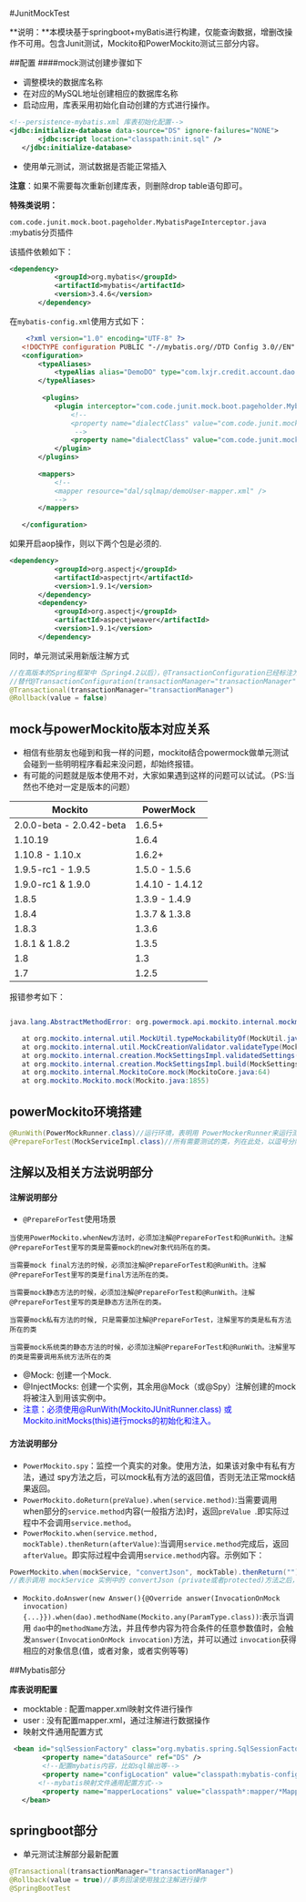 #JunitMockTest

**说明：**本模块基于springboot+myBatis进行构建，仅能查询数据，增删改操作不可用。包含Junit测试，Mockito和PowerMockito测试三部分内容。

##配置
####mock测试创建步骤如下
* 调整模块的数据库名称
* 在对应的MySQL地址创建相应的数据库名称
* 启动应用，库表采用初始化自动创建的方式进行操作。
 
 ```xml
 <!--persistence-mybatis.xml 库表初始化配置-->
 <jdbc:initialize-database data-source="DS" ignore-failures="NONE">
		<jdbc:script location="classpath:init.sql" />
	</jdbc:initialize-database>
 ```
* 使用单元测试，测试数据是否能正常插入

**注意**：如果不需要每次重新创建库表，则删除drop table语句即可。

 **特殊类说明：**
 
 `com.code.junit.mock.boot.pageholder.MybatisPageInterceptor.java` :mybatis分页插件
 
 该插件依赖如下：
 
 ```xml
 <dependency>
            <groupId>org.mybatis</groupId>
            <artifactId>mybatis</artifactId>
            <version>3.4.6</version>
        </dependency>
 ```
 在`mybatis-config.xml`使用方式如下：
 
 ```xml
	 <?xml version="1.0" encoding="UTF-8" ?>
	<!DOCTYPE configuration PUBLIC "-//mybatis.org//DTD Config 3.0//EN" "http://mybatis.org/dtd/mybatis-3-config.dtd">
	<configuration>
		<typeAliases>
			<typeAlias alias="DemoDO" type="com.lxjr.credit.account.dao.data.DemoDO" />
		</typeAliases>
	
		 <plugins>
	        <plugin interceptor="com.code.junit.mock.boot.pageholder.MybatisPageInterceptor">
	            <!-- 
	            <property name="dialectClass" value="com.code.junit.mock.boot.pageholder.dialect.OracleDialect"/>
	             -->
	            <property name="dialectClass" value="com.code.junit.mock.boot.pageholder.dialect.MySQLDialect" />
	        </plugin>
	    </plugins>
		
		<mappers>
		    <!--  
			<mapper resource="dal/sqlmap/demoUser-mapper.xml" />
			-->
		</mappers>
		
	</configuration>
 ```
 
 如果开启aop操作，则以下两个包是必须的.
 
 ```xml
 <dependency>
            <groupId>org.aspectj</groupId>
            <artifactId>aspectjrt</artifactId>
            <version>1.9.1</version>
        </dependency>
        <dependency>
            <groupId>org.aspectj</groupId>
            <artifactId>aspectjweaver</artifactId>
            <version>1.9.1</version>
        </dependency>
 ```
 同时，单元测试采用新版注解方式
 
 ```java
 //在高版本的Spring框架中（Spring4.2以后），@TransactionConfiguration已经标注为过时的注解
 //替代@TransactionConfiguration(transactionManager="transactionManager", defaultRollback = false)
 @Transactional(transactionManager="transactionManager")
 @Rollback(value = false)
 
 ```
 
## mock与powerMockito版本对应关系
 
 * 相信有些朋友也碰到和我一样的问题，mockito结合powermock做单元测试会碰到一些明明程序看起来没问题，却始终报错。
 * 有可能的问题就是版本使用不对，大家如果遇到这样的问题可以试试。（PS:当然也不绝对一定是版本的问题）
 
 |Mockito                     | PowerMock|
 |---|---|
 |2.0.0-beta - 2.0.42-beta    |   1.6.5+   |
 |1.10.19                     |   1.6.4   |
 |1.10.8 - 1.10.x             |   1.6.2+   |
 |1.9.5-rc1 - 1.9.5           |   1.5.0 - 1.5.6   |
 |1.9.0-rc1 & 1.9.0           |   1.4.10 - 1.4.12   |
 |1.8.5                       |   1.3.9 - 1.4.9   |
 |1.8.4                       |   1.3.7 & 1.3.8   |
 |1.8.3                       |   1.3.6   |
 |1.8.1 & 1.8.2               |   1.3.5   |
 |1.8                         |   1.3   |
 |1.7                         |   1.2.5   |
 
 报错参考如下：
 
 ```java
 
 java.lang.AbstractMethodError: org.powermock.api.mockito.internal.mockmaker.PowerMockMaker.isTypeMockable(Ljava/lang/Class;)Lorg/mockito/plugins/MockMaker$TypeMockability;

	at org.mockito.internal.util.MockUtil.typeMockabilityOf(MockUtil.java:29)
	at org.mockito.internal.util.MockCreationValidator.validateType(MockCreationValidator.java:22)
	at org.mockito.internal.creation.MockSettingsImpl.validatedSettings(MockSettingsImpl.java:232)
	at org.mockito.internal.creation.MockSettingsImpl.build(MockSettingsImpl.java:226)
	at org.mockito.internal.MockitoCore.mock(MockitoCore.java:64)
	at org.mockito.Mockito.mock(Mockito.java:1855)
 ```

## powerMockito环境搭建

 ```java
 @RunWith(PowerMockRunner.class)//运行环境，表明用 PowerMockerRunner来运行测试用例，否则无法使用PowerMock 
 @PrepareForTest(MockServiceImpl.class)//所有需要测试的类，列在此处，以逗号分隔
 ```

## 注解以及相关方法说明部分

#### 注解说明部分

 * `@PrepareForTest`使用场景
  
  ```
  当使用PowerMockito.whenNew方法时，必须加注解@PrepareForTest和@RunWith。注解@PrepareForTest里写的类是需要mock的new对象代码所在的类。

  当需要mock final方法的时候，必须加注解@PrepareForTest和@RunWith。注解@PrepareForTest里写的类是final方法所在的类。 

  当需要mock静态方法的时候，必须加注解@PrepareForTest和@RunWith。注解@PrepareForTest里写的类是静态方法所在的类。

  当需要mock私有方法的时候, 只是需要加注解@PrepareForTest，注解里写的类是私有方法所在的类

 当需要mock系统类的静态方法的时候，必须加注解@PrepareForTest和@RunWith。注解里写的类是需要调用系统方法所在的类
  ```
   
 * @Mock: 创建一个Mock.
 * @InjectMocks: 创建一个实例，其余用@Mock（或@Spy）注解创建的mock将被注入到用该实例中。
 * <font color=blue>注意：必须使用@RunWith(MockitoJUnitRunner.class) 或 Mockito.initMocks(this)进行mocks的初始化和注入。</font>
 
#### 方法说明部分
* `PowerMockito.spy`：监控一个真实的对象。使用方法，如果该对象中有私有方法，通过 spy方法之后，可以mock私有方法的返回值，否则无法正常mock结果返回。
* `PowerMockito.doReturn(preValue).when(service.method)`:当需要调用when部分的`service.method`内容(一般指方法)时，返回`preValue `.即实际过程中不会调用`service.method`。
* `PowerMockito.when(service.method, mockTable).thenReturn(afterValue)`:当调用`service.method`完成后，返回`afterValue`。即实际过程中会调用`service.method`内容。示例如下：

 ```java
 PowerMockito.when(mockService, "convertJson", mockTable).thenReturn("");
 //表示调用 mockService 实例中的 convertJson (private或者protected)方法之后，返回空字符串。
 ```
* `Mockito.doAnswer(new Answer(){@Override answer(InvocationOnMock invocation){...}}).when(dao).methodName(Mockito.any(ParamType.class))`:表示当调用 `dao`中的`methodName`方法，并且传参内容为符合条件的任意参数值时，会触发`answer(InvocationOnMock invocation)`方法，并可以通过 `invocation`获得相应的对象信息(值，或者对象，或者实例等等)
 
##Mybatis部分

**库表说明配置**

* mocktable : 配置mapper.xml映射文件进行操作
* user : 没有配置mapper.xml，通过注解进行数据操作
* 映射文件通用配置方式

```xml
 <bean id="sqlSessionFactory" class="org.mybatis.spring.SqlSessionFactoryBean">
		<property name="dataSource" ref="DS" />
		<!--配置mybatis内容，比如sql输出等-->
		<property name="configLocation" value="classpath:mybatis-config.xml" />
	   <!--mybatis映射文件通用配置方式-->
		<property name="mapperLocations" value="classpath*:mapper/*Mapper.xml" />
   </bean>
```
 

## springboot部分
* 单元测试注解部分最新配置

 ```java
 @Transactional(transactionManager="transactionManager")
@Rollback(value = true)//事务回滚使用独立注解进行操作
@SpringBootTest
 ```
